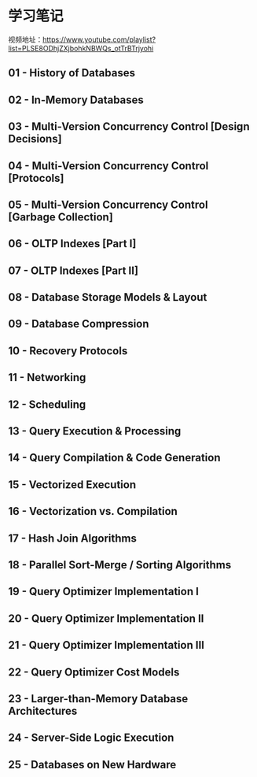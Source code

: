 # 学习笔记

视频地址：https://www.youtube.com/playlist?list=PLSE8ODhjZXjbohkNBWQs_otTrBTrjyohi

## 01 - History of Databases

## 02 - In-Memory Databases

## 03 - Multi-Version Concurrency Control [Design Decisions]

## 04 - Multi-Version Concurrency Control [Protocols]

## 05 - Multi-Version Concurrency Control [Garbage Collection]

## 06 - OLTP Indexes [Part I]

## 07 - OLTP Indexes [Part II]

## 08 - Database Storage Models & Layout

## 09 - Database Compression

## 10 - Recovery Protocols

## 11 - Networking

## 12 - Scheduling

## 13 - Query Execution & Processing

## 14 - Query Compilation & Code Generation

## 15 - Vectorized Execution

## 16 - Vectorization vs. Compilation

## 17 - Hash Join Algorithms

## 18 - Parallel Sort-Merge / Sorting Algorithms

## 19 - Query Optimizer Implementation I

## 20 - Query Optimizer Implementation II

## 21 - Query Optimizer Implementation III

## 22 - Query Optimizer Cost Models

## 23 - Larger-than-Memory Database Architectures

## 24 - Server-Side Logic Execution

## 25 - Databases on New Hardware